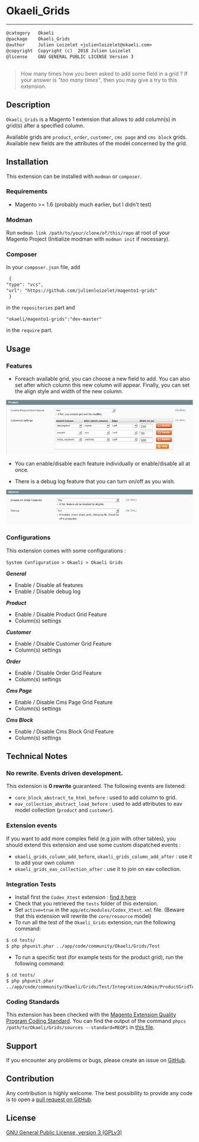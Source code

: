 # Okaeli_Grids

--------------------
```
@category   Okaeli  
@package    Okaeli_Grids  
@author     Julien Loizelet <julienloizelet@okaeli.com>  
@copyright  Copyright (c)  2018 Julien Loizelet  
@license    GNU GENERAL PUBLIC LICENSE Version 3
  
```

> How many times how you been asked to add some field in a grid ?
> If your answer is _"too many times"_, then you may give a try to this extension.

## Description

`Okaeli_Grids` is a Magento 1 extension that allows to add column(s) in grid(s) after a specified column.

Available grids are `product`, `order`, `customer`, `cms page` and `cms block` grids.
Available new fields are the attributes of the model concerned by the grid.


## Installation

This extension can be installed with `modman` or `composer`.

### Requirements

- Magento >= 1.6 (probably much earlier, but I didn't test)

### Modman

Run `modman link /path/to/your/clone/of/this/repo` at root of your Magento Project
(Initialize modman with `modman init` if necessary).


### Composer

In your `composer.json` file, add
```
 {
"type": "vcs",
"url": "https://github.com/julienloizelet/magento1-grids"
 }
```
in the `repositories` part and
```
"okaeli/magento1-grids":"dev-master"
```
in the `require` part.


## Usage

### Features

- Foreach available grid, you can choose a new field to add. You can also set after which column this new column will appear.
Finally, you can set the align style and width of the new column.

![Okaeli Grids Product Config screenshot](doc/images/okaeli-grids-product-config-screen.png)

- You can enable/disable each feature individually or enable/disable all at once.

- There is a debug log feature that you can turn on/off as you wish.

![Okaeli Grids General Config screenshot](doc/images/okaeli-grids-general-config-screen.png)


### Configurations

This extension comes with some configurations :

`System Configuration > Okaeli > Okaeli Grids`

  **_General_**

  * Enable / Disable all features
  * Enable / Disable debug log

  **_Product_**

  * Enable / Disable Product Grid Feature
  * Column(s) settings

  **_Customer_**

  * Enable / Disable Customer Grid Feature
  * Column(s) settings

  **_Order_**

  * Enable / Disable Order Grid Feature
  * Column(s) settings

  **_Cms Page_**

  * Enable / Disable Cms Page Grid Feature
  * Column(s) settings

  **_Cms Block_**

  * Enable / Disable Cms Block Grid Feature
  * Column(s) settings


## Technical Notes

### No rewrite. Events driven development.

This extension is **0 rewrite**  guaranteed. The following events are listened:

  * `core_block_abstract_to_html_before` : used to add column to grid.
  * `eav_collection_abstract_load_before` : used to add attributes to eav model collection (`product` and `customer`).

### Extension events

If you want to add more complex field (e.g join with other tables), you should extend this extension and use some custom dispatched events :

  * `okaeli_grids_column_add_before`, `okaeli_grids_column_add_after` : use it to add your own column
  * `okaeli_grids_eav_collection_after` : use it to join on eav collection.

### Integration Tests


* Install first the `Codex_Xtest` extension : [find it here](https://github.com/code-x/magento-xtest)
* Check that you retrieved the `tests` folder of this extension.
* Set `active=true` in the `app/etc/modules/Codex_Xtest.xml` file. (Beware that this extension will rewrite the `core/resource` model)
* To run all the test of the `Okaeli_Grids` extension, run the following command:
```
$ cd tests/
$ php phpunit.phar ../app/code/community/Okaeli/Grids/Test
```
* To run a specific test (for example tests for the product grid), run the following command:
```
$ cd tests/
$ php phpunit.phar ../app/code/community/Okaeli/Grids/Test/Integration/Admin/ProductGridTest.php
```

### Coding Standards

This extension has been checked with the [Magento Extension Quality Program Coding Standard](https://github.com/magento/marketplace-eqp).
You can find the output of the command `phpcs /path/to/Okaeli/Grids/sources --standard=MEQP1` in [this file](doc/coding-standard/magento-eqp.txt).

## Support


If you encounter any problems or bugs, please create an issue on
[GitHub](https://github.com/julienloizelet/magento1-grids/issues).

## Contribution


Any contribution is highly welcome. The best possibility to provide any code is to open
a [pull request on GitHub](https://help.github.com/articles/using-pull-requests).

## License

[GNU General Public License, version 3 (GPLv3)](http://opensource.org/licenses/gpl-3.0)